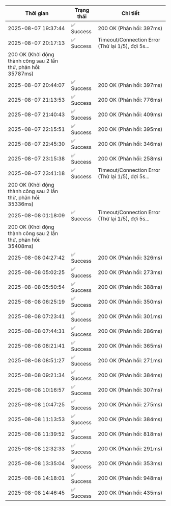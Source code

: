 | Thời gian | Trạng thái | Chi tiết |
|---|---|---|
| 2025-08-07 19:37:44 | ✅ Success | 200 OK (Phản hồi: 397ms) |
| 2025-08-07 20:17:13 | ✅ Success | Timeout/Connection Error (Thử lại 1/5), đợi 5s...
200 OK (Khởi động thành công sau 2 lần thử, phản hồi: 35787ms) |
| 2025-08-07 20:44:07 | ✅ Success | 200 OK (Phản hồi: 397ms) |
| 2025-08-07 21:13:53 | ✅ Success | 200 OK (Phản hồi: 776ms) |
| 2025-08-07 21:40:43 | ✅ Success | 200 OK (Phản hồi: 409ms) |
| 2025-08-07 22:15:51 | ✅ Success | 200 OK (Phản hồi: 395ms) |
| 2025-08-07 22:45:30 | ✅ Success | 200 OK (Phản hồi: 346ms) |
| 2025-08-07 23:15:38 | ✅ Success | 200 OK (Phản hồi: 258ms) |
| 2025-08-07 23:41:18 | ✅ Success | Timeout/Connection Error (Thử lại 1/5), đợi 5s...
200 OK (Khởi động thành công sau 2 lần thử, phản hồi: 35336ms) |
| 2025-08-08 01:18:09 | ✅ Success | Timeout/Connection Error (Thử lại 1/5), đợi 5s...
200 OK (Khởi động thành công sau 2 lần thử, phản hồi: 35408ms) |
| 2025-08-08 04:27:42 | ✅ Success | 200 OK (Phản hồi: 326ms) |
| 2025-08-08 05:02:25 | ✅ Success | 200 OK (Phản hồi: 273ms) |
| 2025-08-08 05:50:54 | ✅ Success | 200 OK (Phản hồi: 388ms) |
| 2025-08-08 06:25:19 | ✅ Success | 200 OK (Phản hồi: 350ms) |
| 2025-08-08 07:23:41 | ✅ Success | 200 OK (Phản hồi: 301ms) |
| 2025-08-08 07:44:31 | ✅ Success | 200 OK (Phản hồi: 286ms) |
| 2025-08-08 08:21:41 | ✅ Success | 200 OK (Phản hồi: 365ms) |
| 2025-08-08 08:51:27 | ✅ Success | 200 OK (Phản hồi: 271ms) |
| 2025-08-08 09:21:34 | ✅ Success | 200 OK (Phản hồi: 384ms) |
| 2025-08-08 10:16:57 | ✅ Success | 200 OK (Phản hồi: 307ms) |
| 2025-08-08 10:47:25 | ✅ Success | 200 OK (Phản hồi: 275ms) |
| 2025-08-08 11:13:53 | ✅ Success | 200 OK (Phản hồi: 384ms) |
| 2025-08-08 11:39:52 | ✅ Success | 200 OK (Phản hồi: 818ms) |
| 2025-08-08 12:32:33 | ✅ Success | 200 OK (Phản hồi: 291ms) |
| 2025-08-08 13:35:04 | ✅ Success | 200 OK (Phản hồi: 353ms) |
| 2025-08-08 14:18:01 | ✅ Success | 200 OK (Phản hồi: 948ms) |
| 2025-08-08 14:46:45 | ✅ Success | 200 OK (Phản hồi: 435ms) |
